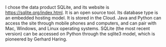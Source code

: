 I chose the data product SQLite, and its website is https://sqlite.org/index.html. It is an open source tool. Its database type is an embedded hosting model. It is stored in the Cloud. Java and Python can access the site through mobile phones and computers, and can pair with Mac, Windows, and Linux operating systems. SQLite (the most recent version) can be accessed on Python through the sqlite3 model, which is pioneered by Gerhard Haring.
